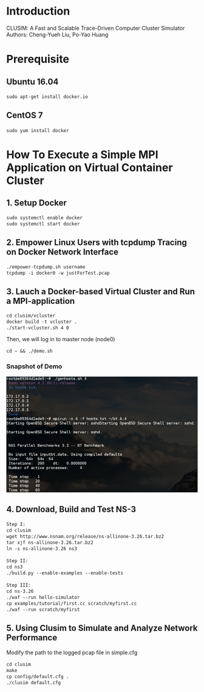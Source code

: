 # Introduction
CLUSIM: A Fast and Scalable Trace-Driven Computer Cluster Simulator  
Authors: Cheng-Yueh Liu, Po-Yao Huang 

# Prerequisite

## Ubuntu 16.04
`sudo apt-get install docker.io` 

## CentOS 7
`sudo yum install docker`


# How To Execute a Simple MPI Application on Virtual Container Cluster
## 1. Setup Docker
```
sudo systemctl enable docker
sudo systemctl start docker
```

## 2. Empower Linux Users with tcpdump Tracing on Docker Network Interface

```
./empower-tcpdump.sh username
tcpdump -i docker0 -w justForTest.pcap
```

## 3. Lauch a Docker-based Virtual Cluster and Run a MPI-application
```
cd clusim/vcluster
docker build -t vcluster .
./start-vcluster.sh 4 0
```
Then, we will log in to master node (node0) 
```
cd ~ && ./demo.sh
```
### Snapshot of Demo 
![Alt text](demo/mpi-nas-bt.png)



## 4. Download, Build and Test NS-3
```
Step I:  
cd clusim
wget http://www.nsnam.org/release/ns-allinone-3.26.tar.bz2   
tar xjf ns-allinone-3.26.tar.bz2   
ln -s ns-allinone-3.26 ns3   

Step II:     
cd ns3   
./build.py --enable-examples --enable-tests   

Step III:      
cd ns-3.26   
./waf --run hello-simulator   
cp examples/tutorial/first.cc scratch/myfirst.cc   
./waf --run scratch/myfirst   
```

## 5. Using Clusim to Simulate and Analyze Network Performance
Modify the path to the logged pcap file in simple.cfg  
```
cd clusim  
make 
cp config/default.cfg .
./clusim default.cfg 
```
